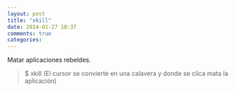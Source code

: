 ```yaml
---
layout: post
title: "xkill"
date: 2014-01-27 18:37
comments: true
categories: 
---
```

Matar aplicaciones rebeldes.

>$ xkill (El cursor se convierte en una calavera y donde se clica mata la aplicación)

